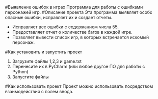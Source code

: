 #Выявление ошибок в играх
Программа для работы с ошибками персонажей игр.
#Описание проекта
Эта программа выявляет особо опасные ошибки, исправляет их и создает отчеты.
- Исправляет все ошибки с содержанием числа 55.
- Предоставляет отчет о количестве багов в каждой игре.
- Позволяет вывести список игр, в которых встречается искомый персонаж.


#Как установить и запустить проект
1. Загрузите файлы 1,2,3 и game.txt
2. Перенесите их в PyCharm (или любое другое ПО для работы с Python)
3. Запустите файлы

#Как использовать проект
Проект можно использовать посредством взаимодействия с полем ввода.
